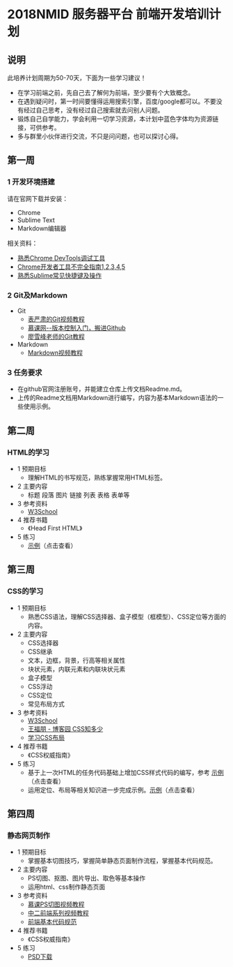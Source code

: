 ﻿# 2018NMID 服务器平台 前端开发培训计划
## 说明
此培养计划周期为50-70天，下面为一些学习建议！

+ 在学习前端之前，先自己去了解何为前端，至少要有个大致概念。
+ 在遇到疑问时，第一时间要懂得运用搜索引擎，百度/google都可以。不要没有经过自己思考，没有经过自己搜索就去问别人问题。
+ 锻炼自己自学能力，学会利用一切学习资源，本计划中蓝色字体均为资源链接，可供参考。
+ 多与群里小伙伴进行交流，不只是问问题，也可以探讨心得。

## 第一周
### 1 开发环境搭建
请在官网下载并安装：

+ Chrome 
+ Sublime Text
+ Markdown编辑器
	
相关资料：

+ [熟悉Chrome DevTools调试工具](https://www.bilibili.com/video/av3316132?spm_id_from=333.338.__bofqi.15)
+ [Chrome开发者工具不完全指南1,2,3,4,5](http://web.jobbole.com/82558/) 
+ [熟悉Sublime常见快捷键及操作](https://www.bilibili.com/video/av11969967?from=search&seid=11257783357415114919) 


### 2 Git及Markdown
+ Git
	+ [表严肃的Git视频教程](https://www.bilibili.com/video/av17603446?from=search&seid=14321468491847584954)
	+ [慕课网--版本控制入门，搬进Github](http://www.imooc.com/learn/390)
	+ [廖雪峰老师的Git教程](http://www.liaoxuefeng.com/wiki/0013739516305929606dd18361248578c67b8067c8c017b000/)
+ Markdown
	+ [Markdown视频教程](https://www.bilibili.com/video/av8819726?from=search&seid=13019287035080719976)

### 3 任务要求
+ 在github官网注册账号，并能建立仓库上传文档Readme.md。
+ 上传的Readme文档用Markdown进行编写，内容为基本Markdown语法的一些使用示例。

## 第二周
### HTML的学习

+ 1 预期目标
	+ 理解HTML的书写规范，熟练掌握常用HTML标签。
+ 2 主要内容
    + 标题 段落 图片 链接 列表 表格 表单等
+ 3 参考资料
    + [W3School](http://www.w3school.com.cn/css/css_intro.asp)
+ 4 推荐书籍
    + 《Head First HTML》
+ 5 练习
    + [示例](http://7xrp04.com1.z0.glb.clouddn.com/task_1_1_1.jpg)（点击查看）

## 第三周
### CSS的学习

+ 1 预期目标
	+ 熟悉CSS语法，理解CSS选择器、盒子模型（框模型）、CSS定位等方面的内容。
+ 2 主要内容
    + CSS选择器 
    + CSS继承 
    + 文本，边框，背景，行高等相关属性 
    + 块状元素，内联元素和内联块状元素 
    + 盒子模型
    + CSS浮动
    + CSS定位
    + 常见布局方式
+ 3 参考资料
    + [W3School](http://www.w3school.com.cn/css/css_intro.asp)
    + [王福朋 - 博客园 CSS知多少](http://www.cnblogs.com/wangfupeng1988/p/4276321.html)
    + [学习CSS布局](http://zh.learnlayout.com/display.html)
+ 4 推荐书籍
    + 《CSS权威指南》
+ 5 练习
    + 基于上一次HTML的任务代码基础上增加CSS样式代码的编写，参考 [示例](http://7xrp04.com1.z0.glb.clouddn.com/task_1_2_1.jpg)（点击查看）
    + 运用定位、布局等相关知识进一步完成示例。[示例](http://7xrp04.com1.z0.glb.clouddn.com/task_1_5_1.jpg)（点击查看）


## 第四周
### 静态网页制作
+ 1 预期目标
	+ 掌握基本切图技巧，掌握简单静态页面制作流程，掌握基本代码规范。
+ 2 主要内容
    + PS切图、抠图、图片导出、取色等基本操作
    + 运用html、css制作静态页面
+ 3 参考资料
	+ [慕课PS切图视频教程](http://www.imooc.com/learn/506)
    + [中二前端系列视频教程](https://www.bilibili.com/video/av7202057?from=search&seid=11553583659432422447)
    + [前端基本代码规范](https://www.cnblogs.com/qinyi173/p/7150644.html)
+ 4 推荐书籍
    + 《CSS权威指南》
+ 5 练习
    + [PSD下载](http://7xrp04.com1.z0.glb.clouddn.com/task_1_7_1.psd)




